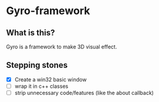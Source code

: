 # Gyro-framework

## What is this?

Gyro is a framework to make 3D visual effect.

## Stepping stones
* [X] Create a win32 basic window
* [ ] wrap it in c++ classes
* [ ] strip unnecessary code/features (like the about callback)
